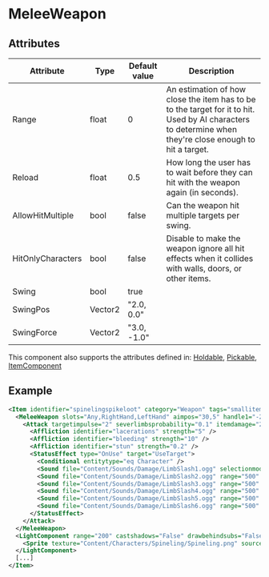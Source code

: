 # MeleeWeapon


## Attributes

| Attribute         | Type    | Default value | Description                                                                                                                                              |
|-------------------|---------|---------------|----------------------------------------------------------------------------------------------------------------------------------------------------------|
| Range             | float   | 0             | An estimation of how close the item has to be to the target for it to hit. Used by AI characters to determine when they're close enough to hit a target. |
| Reload            | float   | 0.5           | How long the user has to wait before they can hit with the weapon again (in seconds).                                                                    |
| AllowHitMultiple  | bool    | false         | Can the weapon hit multiple targets per swing.                                                                                                           |
| HitOnlyCharacters | bool    | false         | Disable to make the weapon ignore all hit effects when it collides with walls, doors, or other items.                                                    |
| Swing             | bool    | true          |                                                                                                                                                          |
| SwingPos          | Vector2 | "2.0, 0.0"    |                                                                                                                                                          |
| SwingForce        | Vector2 | "3.0, -1.0"   |                                                                                                                                                          |

This component also supports the attributes defined in: [Holdable](Holdable.md), [Pickable](Pickable.md), [ItemComponent](ItemComponent.md)


## Example
```xml
<Item identifier="spinelingspikeloot" category="Weapon" tags="smallitem" cargocontaineridentifier="metalcrate" impactsoundtag="impact_metal_light" scale="0.5" allowasextracargo="true" RequireAimToUse="True" nameidentifier="spinelingspike" translationidentifier="spinelingspike">
  <MeleeWeapon slots="Any,RightHand,LeftHand" aimpos="30,5" handle1="-20,0" holdangle="65" reload="1.0" range="50" combatpriority="10" msg="ItemMsgPickUpSelect">
    <Attack targetimpulse="2" severlimbsprobability="0.1" itemdamage="2" structuredamage="2" structuresoundtype="StructureSlash">
      <Affliction identifier="lacerations" strength="5" />
      <Affliction identifier="bleeding" strength="10" />
      <Affliction identifier="stun" strength="0.2" />
      <StatusEffect type="OnUse" target="UseTarget">
        <Conditional entitytype="eq Character" />
        <Sound file="Content/Sounds/Damage/LimbSlash1.ogg" selectionmode="random" range="500" />
        <Sound file="Content/Sounds/Damage/LimbSlash2.ogg" range="500" />
        <Sound file="Content/Sounds/Damage/LimbSlash3.ogg" range="500" />
        <Sound file="Content/Sounds/Damage/LimbSlash4.ogg" range="500" />
        <Sound file="Content/Sounds/Damage/LimbSlash5.ogg" range="500" />
        <Sound file="Content/Sounds/Damage/LimbSlash6.ogg" range="500" />
      </StatusEffect>
    </Attack>
  </MeleeWeapon>
  <LightComponent range="200" castshadows="False" drawbehindsubs="False" ison="True" blinkfrequency="0" lightcolor="200,200,255,20" isactive="True" minvoltage="0" powerconsumption="0" vulnerabletoemp="False" pickingtime="0" canbepicked="False" allowingameediting="False" msg="">
    <Sprite texture="Content/Characters/Spineling/Spineling.png" sourcerect="0,230,180,23" origin="0.5,0.6" alpha="0.5" />
  </LightComponent>
  [...]
</Item>
```


